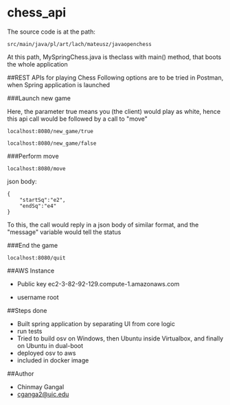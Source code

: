 # chess_api

The source code is at the path:
    
    src/main/java/pl/art/lach/mateusz/javaopenchess

At this path, MySpringChess.java is theclass with main() method, that boots the whole application

##REST APIs for playing Chess
Following options are to be tried in Postman, when Spring application is launched

###Launch new game

Here, the parameter true means you (the client) would play as white, hence this api call would be followed by a call to "move"

    localhost:8080/new_game/true

    localhost:8080/new_game/false

###Perform move
    
    localhost:8080/move

json body:
    
    {
        "startSq":"e2",
        "endSq":"e4"
    }

To this, the call would reply in a json body of similar format, and the "message" variable would tell the status

###End the game

    localhost:8080/quit

##AWS Instance
- Public key
    ec2-3-82-92-129.compute-1.amazonaws.com

- username
    root
   
##Steps done
- Built spring application by separating UI from core logic
- run tests
- Tried to build osv on Windows, then Ubuntu inside Virtualbox, and finally on Ubuntu in dual-boot
- deployed osv to aws
- included in docker image

##Author
- Chinmay Gangal
- cganga2@uic.edu
